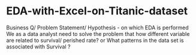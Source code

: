 # EDA-with-Excel-on-Titanic-dataset
Business Q/ Problem Statement/ Hypothesis - on which EDA is performed
We as a data analyst need to solve the  problem that how different variable are related to survival/ perished rate?
or 
What patterns in the data set is associated with Survival ?

